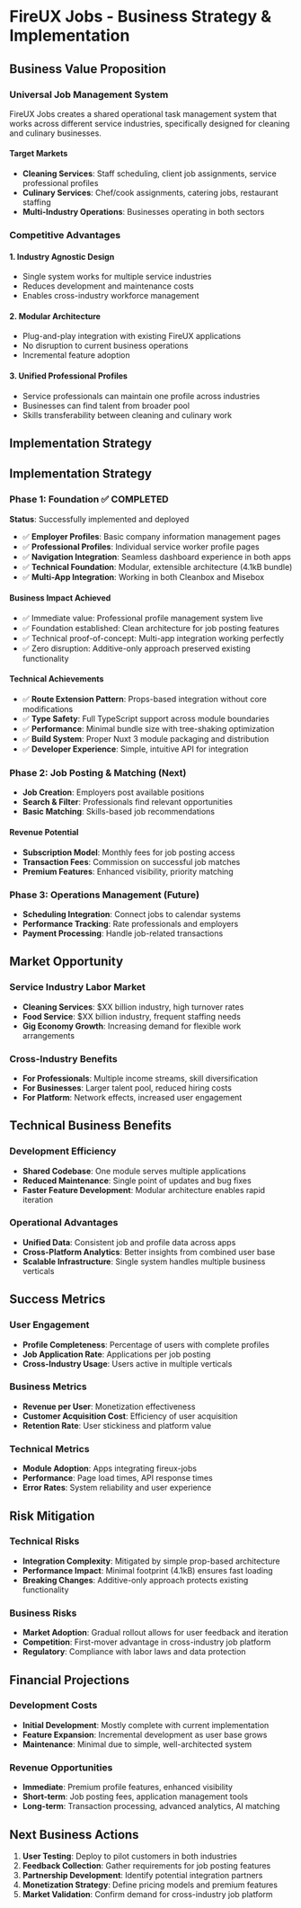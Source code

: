 # FireUX Jobs - Business Strategy & Implementation

## Business Value Proposition

### Universal Job Management System

FireUX Jobs creates a shared operational task management system that works across different service industries, specifically designed for cleaning and culinary businesses.

#### Target Markets

- **Cleaning Services**: Staff scheduling, client job assignments, service professional profiles
- **Culinary Services**: Chef/cook assignments, catering jobs, restaurant staffing
- **Multi-Industry Operations**: Businesses operating in both sectors

### Competitive Advantages

#### 1. **Industry Agnostic Design**

- Single system works for multiple service industries
- Reduces development and maintenance costs
- Enables cross-industry workforce management

#### 2. **Modular Architecture**

- Plug-and-play integration with existing FireUX applications
- No disruption to current business operations
- Incremental feature adoption

#### 3. **Unified Professional Profiles**

- Service professionals can maintain one profile across industries
- Businesses can find talent from broader pool
- Skills transferability between cleaning and culinary work

## Implementation Strategy

## Implementation Strategy

### Phase 1: Foundation ✅ COMPLETED

**Status**: Successfully implemented and deployed

- ✅ **Employer Profiles**: Basic company information management pages
- ✅ **Professional Profiles**: Individual service worker profile pages
- ✅ **Navigation Integration**: Seamless dashboard experience in both apps
- ✅ **Technical Foundation**: Modular, extensible architecture (4.1kB bundle)
- ✅ **Multi-App Integration**: Working in both Cleanbox and Misebox

#### Business Impact Achieved

- ✅ Immediate value: Professional profile management system live
- ✅ Foundation established: Clean architecture for job posting features
- ✅ Technical proof-of-concept: Multi-app integration working perfectly
- ✅ Zero disruption: Additive-only approach preserved existing functionality

#### Technical Achievements

- ✅ **Route Extension Pattern**: Props-based integration without core modifications
- ✅ **Type Safety**: Full TypeScript support across module boundaries
- ✅ **Performance**: Minimal bundle size with tree-shaking optimization
- ✅ **Build System**: Proper Nuxt 3 module packaging and distribution
- ✅ **Developer Experience**: Simple, intuitive API for integration

### Phase 2: Job Posting & Matching (Next)

- **Job Creation**: Employers post available positions
- **Search & Filter**: Professionals find relevant opportunities
- **Basic Matching**: Skills-based job recommendations

#### Revenue Potential

- **Subscription Model**: Monthly fees for job posting access
- **Transaction Fees**: Commission on successful job matches
- **Premium Features**: Enhanced visibility, priority matching

### Phase 3: Operations Management (Future)

- **Scheduling Integration**: Connect jobs to calendar systems
- **Performance Tracking**: Rate professionals and employers
- **Payment Processing**: Handle job-related transactions

## Market Opportunity

### Service Industry Labor Market

- **Cleaning Services**: $XX billion industry, high turnover rates
- **Food Service**: $XX billion industry, frequent staffing needs
- **Gig Economy Growth**: Increasing demand for flexible work arrangements

### Cross-Industry Benefits

- **For Professionals**: Multiple income streams, skill diversification
- **For Businesses**: Larger talent pool, reduced hiring costs
- **For Platform**: Network effects, increased user engagement

## Technical Business Benefits

### Development Efficiency

- **Shared Codebase**: One module serves multiple applications
- **Reduced Maintenance**: Single point of updates and bug fixes
- **Faster Feature Development**: Modular architecture enables rapid iteration

### Operational Advantages

- **Unified Data**: Consistent job and profile data across apps
- **Cross-Platform Analytics**: Better insights from combined user base
- **Scalable Infrastructure**: Single system handles multiple business verticals

## Success Metrics

### User Engagement

- **Profile Completeness**: Percentage of users with complete profiles
- **Job Application Rate**: Applications per job posting
- **Cross-Industry Usage**: Users active in multiple verticals

### Business Metrics

- **Revenue per User**: Monetization effectiveness
- **Customer Acquisition Cost**: Efficiency of user acquisition
- **Retention Rate**: User stickiness and platform value

### Technical Metrics

- **Module Adoption**: Apps integrating fireux-jobs
- **Performance**: Page load times, API response times
- **Error Rates**: System reliability and user experience

## Risk Mitigation

### Technical Risks

- **Integration Complexity**: Mitigated by simple prop-based architecture
- **Performance Impact**: Minimal footprint (4.1kB) ensures fast loading
- **Breaking Changes**: Additive-only approach protects existing functionality

### Business Risks

- **Market Adoption**: Gradual rollout allows for user feedback and iteration
- **Competition**: First-mover advantage in cross-industry job platform
- **Regulatory**: Compliance with labor laws and data protection

## Financial Projections

### Development Costs

- **Initial Development**: Mostly complete with current implementation
- **Feature Expansion**: Incremental development as user base grows
- **Maintenance**: Minimal due to simple, well-architected system

### Revenue Opportunities

- **Immediate**: Premium profile features, enhanced visibility
- **Short-term**: Job posting fees, application management tools
- **Long-term**: Transaction processing, advanced analytics, AI matching

## Next Business Actions

1. **User Testing**: Deploy to pilot customers in both industries
2. **Feedback Collection**: Gather requirements for job posting features
3. **Partnership Development**: Identify potential integration partners
4. **Monetization Strategy**: Define pricing models and premium features
5. **Market Validation**: Confirm demand for cross-industry job platform
